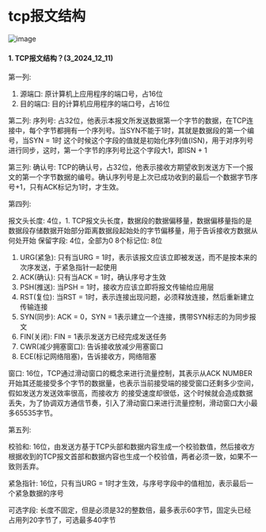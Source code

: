 # tcp报文结构
![image](https://github.com/Luozujian/architect/assets/27532970/7ac7730f-e975-42d9-bd68-67650506d866)



#### 1. TCP报文结构？(3_2024_12_11)
第一列:
1. 源端口: 原计算机上应用程序的端口号，占16位
2. 目的端口: 目的计算机应用程序的端口号，占16位

第二列:
序列号: 占32位，他表示本报文所发送数据第一个字节的数据，在TCP连接中，每个字节都拥有一个序列号。当SYN不能于1时，其就是数据段的第一个编号，当SYN = 1时
这个时候这个字段的值就是初始化序列值(ISN)，用于对序列号进行同步，这时，第一个字节的序列号比这个字段大1，即ISN + 1

第三列:
确认号: TCP的确认号，占32位，他表示接收方期望收到发送方下一个报文的第一个字节数据的编号。确认序列号是上次已成功收到的最后一个数据字节序号+1，只有ACK标记为1时，才生效。


第四列:

报文头长度: 4位，1. TCP报文头长度，数据段的数据偏移量，数据偏移量指的是数据段存储数据开始部分距离数据段起始处的字节偏移量，用于告诉接收方数据从何处开始
保留字段: 4位，全部为0
8个标记位: 8位

1. URG(紧急): 只有当URG = 1时，表示该报文应该立即被发送，而不是按本来的次序发送，于紧急指针一起使用
2. ACK(确认): 只有当ACK = 1时，确认序号才生效
3. PSH(推送): 当PSH = 1时，接收方应该立即将报文传输给应用层
4. RST(复位): 当RST = 1时，表示连接出现问题，必须释放连接，然后重新建立传输连接
5. SYN(同步): ACK = 0，SYN = 1表示建立一个连接，携带SYN标志的为同步报文
6. FIN(关闭): FIN = 1表示发送方已经完成发送任务
7. CWR(减少拥塞窗口): 告诉接收放减少用塞窗口
8. ECE(标记网络阻塞)，告诉接收方，网络阻塞


窗口: 16位，TCP通过滑动窗口的概念来进行流量控制，其表示从ACK NUMBER开始其还能接受多个字节的数据量，也表示当前接受端的接受窗口还剩多少空间，假如发送方发送效率很高，而接收方
的接受速度却很低，这个时候就会造成数据丢失，为了协调双方通信节奏，引入了滑动窗口来进行流量控制，滑动窗口大小最多65535字节。

第五列: 

校验和: 16位，由发送方基于TCP头部和数据内容生成一个校验数值，然后接收方根据收到的TCP报文首部和数据内容也生成一个校验值，两者必须一致，如果不一致则丢弃。

紧急指针: 16位，只有当URG = 1时才生效，与序号字段中的值相加，表示最后一个紧急数据的序号

可选字段: 长度不固定，但是必须是32的整数倍，最多表示60字节，固定头已经占用列20字节了，可选最多40字节











